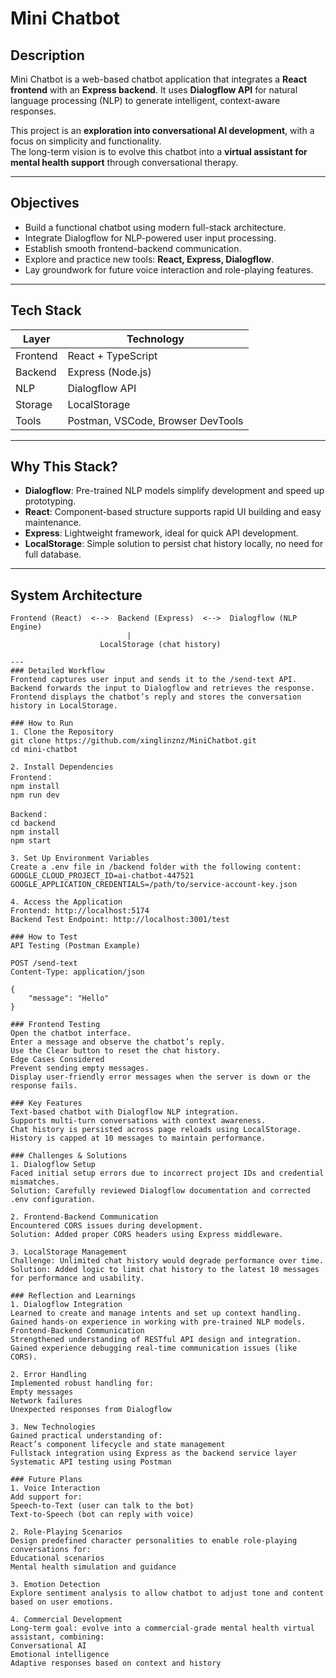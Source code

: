 # Mini Chatbot

## Description
Mini Chatbot is a web-based chatbot application that integrates a **React frontend** with an **Express backend**. It uses **Dialogflow API** for natural language processing (NLP) to generate intelligent, context-aware responses.  

This project is an **exploration into conversational AI development**, with a focus on simplicity and functionality.  
The long-term vision is to evolve this chatbot into a **virtual assistant for mental health support** through conversational therapy.

---

## Objectives
- Build a functional chatbot using modern full-stack architecture.
- Integrate Dialogflow for NLP-powered user input processing.
- Establish smooth frontend-backend communication.
- Explore and practice new tools: **React, Express, Dialogflow**.
- Lay groundwork for future voice interaction and role-playing features.

---

## Tech Stack
| Layer       | Technology             |
|-------------|------------------|
| Frontend    | React + TypeScript     |
| Backend     | Express (Node.js)      |
| NLP         | Dialogflow API         |
| Storage     | LocalStorage           |
| Tools       | Postman, VSCode, Browser DevTools |

---

## Why This Stack?
- **Dialogflow**: Pre-trained NLP models simplify development and speed up prototyping.
- **React**: Component-based structure supports rapid UI building and easy maintenance.
- **Express**: Lightweight framework, ideal for quick API development.
- **LocalStorage**: Simple solution to persist chat history locally, no need for full database.

---

## System Architecture
```text
Frontend (React)  <-->  Backend (Express)  <-->  Dialogflow (NLP Engine)
                          |
                    LocalStorage (chat history)

---
### Detailed Workflow
Frontend captures user input and sends it to the /send-text API.
Backend forwards the input to Dialogflow and retrieves the response.
Frontend displays the chatbot’s reply and stores the conversation history in LocalStorage.

### How to Run
1. Clone the Repository
git clone https://github.com/xinglinznz/MiniChatbot.git
cd mini-chatbot

2. Install Dependencies
Frontend：
npm install
npm run dev

Backend：
cd backend
npm install
npm start

3. Set Up Environment Variables
Create a .env file in /backend folder with the following content:
GOOGLE_CLOUD_PROJECT_ID=ai-chatbot-447521
GOOGLE_APPLICATION_CREDENTIALS=/path/to/service-account-key.json

4. Access the Application
Frontend: http://localhost:5174
Backend Test Endpoint: http://localhost:3001/test

### How to Test
API Testing (Postman Example)

POST /send-text
Content-Type: application/json

{
    "message": "Hello"
}

### Frontend Testing
Open the chatbot interface.
Enter a message and observe the chatbot’s reply.
Use the Clear button to reset the chat history.
Edge Cases Considered
Prevent sending empty messages.
Display user-friendly error messages when the server is down or the response fails.

### Key Features
Text-based chatbot with Dialogflow NLP integration.
Supports multi-turn conversations with context awareness.
Chat history is persisted across page reloads using LocalStorage.
History is capped at 10 messages to maintain performance.

### Challenges & Solutions
1. Dialogflow Setup
Faced initial setup errors due to incorrect project IDs and credential mismatches.
Solution: Carefully reviewed Dialogflow documentation and corrected .env configuration.

2. Frontend-Backend Communication
Encountered CORS issues during development.
Solution: Added proper CORS headers using Express middleware.

3. LocalStorage Management
Challenge: Unlimited chat history would degrade performance over time.
Solution: Added logic to limit chat history to the latest 10 messages for performance and usability.

### Reflection and Learnings
1. Dialogflow Integration
Learned to create and manage intents and set up context handling.
Gained hands-on experience in working with pre-trained NLP models.
Frontend-Backend Communication
Strengthened understanding of RESTful API design and integration.
Gained experience debugging real-time communication issues (like CORS).

2. Error Handling
Implemented robust handling for:
Empty messages
Network failures
Unexpected responses from Dialogflow

3. New Technologies
Gained practical understanding of:
React’s component lifecycle and state management
Fullstack integration using Express as the backend service layer
Systematic API testing using Postman

### Future Plans
1. Voice Interaction
Add support for:
Speech-to-Text (user can talk to the bot)
Text-to-Speech (bot can reply with voice)

2. Role-Playing Scenarios
Design predefined character personalities to enable role-playing conversations for:
Educational scenarios
Mental health simulation and guidance

3. Emotion Detection
Explore sentiment analysis to allow chatbot to adjust tone and content based on user emotions.

4. Commercial Development
Long-term goal: evolve into a commercial-grade mental health virtual assistant, combining:
Conversational AI
Emotional intelligence
Adaptive responses based on context and history




